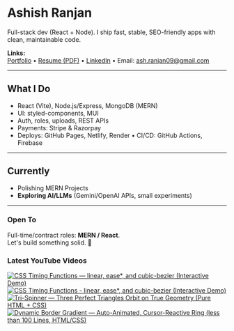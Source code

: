 # Ashish Ranjan

Full-stack dev (React + Node). I ship fast, stable, SEO-friendly apps with clean, maintainable code.

**Links:**  
[Portfolio](https://www.ashishranjan.net) • 
[Resume (PDF)](https://github.com/a2rp/resume/releases/latest/download/Ashish_Ranjan_Resume.pdf) • 
[LinkedIn](https://www.linkedin.com/in/aashishranjan/) • 
Email: ash.ranjan09@gmail.com

---

## What I Do
- React (Vite), Node.js/Express, MongoDB (MERN)
- UI: styled-components, MUI
- Auth, roles, uploads, REST APIs
- Payments: Stripe & Razorpay
- Deploys: GitHub Pages, Netlify, Render • CI/CD: GitHub Actions, Firebase

---

## Currently
- Polishing MERN Projects
- **Exploring AI/LLMs** (Gemini/OpenAI APIs, small experiments)

---

### Open To
Full-time/contract roles: **MERN / React**.  
Let's build something solid. 🚀

### Latest YouTube Videos
<p align="left">

<!-- BEGIN YOUTUBE-CARDS -->
[![CSS Timing Functions — linear, ease*, and cubic-bezier (Interactive Demo)](https://ytcards.demolab.com/?id=uZb5AHkeYrY&title=CSS+Timing+Functions+%E2%80%94+linear%2C+ease%2A%2C+and+cubic-bezier+%28Interactive+Demo%29&lang=en&timestamp=1761037210&background_color=%230d1117&title_color=%23ffffff&stats_color=%23b3b3b3&max_title_lines=2&width=360&border_radius=10 "CSS Timing Functions — linear, ease*, and cubic-bezier (Interactive Demo)")](https://www.youtube.com/shorts/uZb5AHkeYrY)
[![CSS Timing Functions - linear, ease*, and cubic-bezier (Interactive Demo)](https://ytcards.demolab.com/?id=DRm6NtyS4v0&title=CSS+Timing+Functions+-+linear%2C+ease%2A%2C+and+cubic-bezier+%28Interactive+Demo%29&lang=en&timestamp=1761033067&background_color=%230d1117&title_color=%23ffffff&stats_color=%23b3b3b3&max_title_lines=2&width=360&border_radius=10 "CSS Timing Functions - linear, ease*, and cubic-bezier (Interactive Demo)")](https://www.youtube.com/shorts/DRm6NtyS4v0)
[![Tri-Spinner — Three Perfect Triangles Orbit on True Geometry (Pure HTML + CSS)](https://ytcards.demolab.com/?id=fc7caF3d3Bw&title=Tri-Spinner+%E2%80%94+Three+Perfect+Triangles+Orbit+on+True+Geometry+%28Pure+HTML+%2B+CSS%29&lang=en&timestamp=1760967467&background_color=%230d1117&title_color=%23ffffff&stats_color=%23b3b3b3&max_title_lines=2&width=360&border_radius=10 "Tri-Spinner — Three Perfect Triangles Orbit on True Geometry (Pure HTML + CSS)")](https://www.youtube.com/shorts/fc7caF3d3Bw)
[![Dynamic Border Gradient — Auto-Animated, Cursor-Reactive Ring (less than 100 Lines, HTML/CSS)](https://ytcards.demolab.com/?id=HaSeiPkQEkw&title=Dynamic+Border+Gradient+%E2%80%94+Auto-Animated%2C+Cursor-Reactive+Ring+%28less+than+100+Lines%2C+HTML%2FCSS%29&lang=en&timestamp=1760964595&background_color=%230d1117&title_color=%23ffffff&stats_color=%23b3b3b3&max_title_lines=2&width=360&border_radius=10 "Dynamic Border Gradient — Auto-Animated, Cursor-Reactive Ring (less than 100 Lines, HTML/CSS)")](https://www.youtube.com/shorts/HaSeiPkQEkw)
<!-- END YOUTUBE-CARDS -->

</p>
